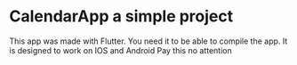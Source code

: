 # CalendarApp a simple project

This app was made with Flutter. You need it to be able to compile the app. 
It is designed to work on IOS and Android
Pay this no attention
